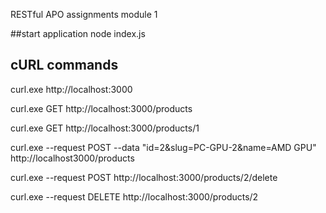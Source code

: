 RESTful APO assignments module 1

##start application
node index.js

## cURL commands

curl.exe http://localhost:3000

curl.exe GET http://localhost:3000/products

curl.exe GET http://localhost:3000/products/1

curl.exe --request POST --data "id=2&slug=PC-GPU-2&name=AMD GPU" http://localhost3000/products

curl.exe --request POST http://localhost:3000/products/2/delete

curl.exe --request DELETE http://localhost:3000/products/2
